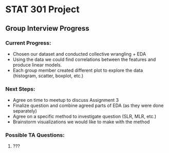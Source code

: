 # STAT 301 Project

## Group Interview Progress
### Current Progress:
- Chosen our dataset and conducted collective wrangling + EDA
- Using the data we could find correlations between the features and produce linear models.
- Each group member created different plot to explore the data (histogram, scatter, boxplot, etc.)
### Next Steps:
- Agree on time to meetup to discuss Assignment 3
- Finalize question and combine agreed parts of EDA (as they were done separately)
- Agree on a specific method to investigate question (SLR, MLR, etc.)
- Brainstorm visualizations we would like to make with the method

### Possible TA Questions:
1. ???
